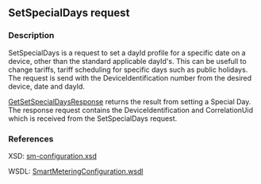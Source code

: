 ## SetSpecialDays request

### Description
SetSpecialDays is a request to set a dayId profile for a specific date on a device, other than the standard applicable dayId's. This can be usefull to change tariffs, tariff scheduling for specific days such as public holidays.
The request is send with the DeviceIdentification number from the desired device, date and dayId.

[GetSetSpecialDaysResponse](GetSetSpecialDaysResponse.md) returns the result from setting a Special Day. The response request contains the DeviceIdentification and CorrelationUid which is received from the SetSpecialDays request.

### References

XSD: [sm-configuration.xsd](https://github.com/OSGP/Platform/blob/development/osgp-adapter-ws-smartmetering/src/main/webapp/WEB-INF/wsdl/smartmetering/schemas/sm-configuration.xsd)

WSDL: [SmartMeteringConfiguration.wsdl](https://github.com/OSGP/Platform/blob/development/osgp-adapter-ws-smartmetering/src/main/webapp/WEB-INF/wsdl/smartmetering/SmartMeteringConfiguration.wsdl)

